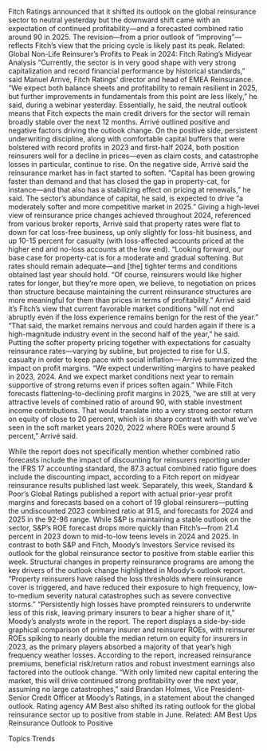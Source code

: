 Fitch Ratings announced that it shifted its outlook on the global reinsurance sector to neutral yesterday but the downward shift came with an expectation of continued profitability—and a forecasted combined ratio around 90 in 2025.
The revision—from a prior outlook of “improving”—reflects Fitch’s view that the pricing cycle is likely past its peak.
Related: Global Non-Life Reinsurer’s Profits to Peak in 2024: Fitch Rating’s Midyear Analysis
“Currently, the sector is in very good shape with very strong capitalization and record financial performance by historical standards,” said Manuel Arrivé, Fitch Ratings’ director and head of EMEA Reinsurance. “We expect both balance sheets and profitability to remain resilient in 2025, but further improvements in fundamentals from this point are less likely,” he said, during a webinar yesterday.
Essentially, he said, the neutral outlook means that Fitch expects the main credit drivers for the sector will remain broadly stable over the next 12 months.
Arrivé outlined positive and negative factors driving the outlook change. On the positive side, persistent underwriting discipline, along with comfortable capital buffers that were bolstered with record profits in 2023 and first-half 2024, both position reinsurers well for a decline in prices—even as claim costs, and catastrophe losses in particular, continue to rise.
On the negative side, Arrivé said the reinsurance market has in fact started to soften.
“Capital has been growing faster than demand and that has closed the gap in property-cat, for instance—and that also has a stabilizing effect on pricing at renewals,” he said.
The sector’s abundance of capital, he said, is expected to drive “a moderately softer and more competitive market in 2025.”
Giving a high-level view of reinsurance price changes achieved throughout 2024, referenced from various broker reports, Arrivé said that property rates were flat to down for cat loss-free business, up only slightly for loss-hit business, and up 10-15 percent for casualty (with loss-affected accounts priced at the higher end and no-loss accounts at the low end).
“Looking forward, our base case for property-cat is for a moderate and gradual softening. But rates should remain adequate—and [the] tighter terms and conditions obtained last year should hold.
“Of course, reinsurers would like higher rates for longer, but they’re more open, we believe, to negotiation on prices than structure because maintaining the current reinsurance structures are more meaningful for them than prices in terms of profitability.”
Arrivé said it’s Fitch’s view that current favorable market conditions “will not end abruptly even if the loss experience remains benign for the rest of the year.”
“That said, the market remains nervous and could harden again if there is a high-magnitude industry event in the second half of the year,” he said.
Putting the softer property pricing together with expectations for casualty reinsurance rates—varying by subline, but projected to rise for U.S. casualty in order to keep pace with social inflation— Arrivé summarized the impact on profit margins.
“We expect underwriting margins to have peaked in 2023, 2024. And we expect market conditions next year to remain supportive of strong returns even if prices soften again.”
While Fitch forecasts flattening-to-declining profit margins in 2025, “we are still at very attractive levels of combined ratio of around 90, with stable investment income contributions. That would translate into a very strong sector return on equity of close to 20 percent, which is in sharp contrast with what we’ve seen in the soft market years 2020, 2022 where ROEs were around 5 percent,” Arrivé said.

While the report does not specifically mention whether combined ratio forecasts include the impact of discounting for reinsurers reporting under the IFRS 17 accounting standard, the 87.3 actual combined ratio figure does include the discounting impact, according to a Fitch report on midyear reinsurance results published last week.
Separately, this week, Standard & Poor’s Global Ratings published a report with actual prior-year profit margins and forecasts based on a cohort of 19 global reinsurers—putting the undiscounted 2023 combined ratio at 91.5, and forecasts for 2024 and 2025 in the 92-96 range. While S&P is maintaining a stable outlook on the sector, S&P’s ROE forecast drops more quickly than Fitch’s—from 21.4 percent in 2023 down to mid-to-low teens levels in 2024 and 2025.
In contrast to both S&P and Fitch, Moody’s Investors Service revised its outlook for the global reinsurance sector to positive from stable earlier this week. Structural changes in property reinsurance programs are among the key drivers of the outlook change highlighted in Moody’s outlook report. “Property reinsurers have raised the loss thresholds where reinsurance cover is triggered, and have reduced their exposure to high frequency, low-to-medium severity natural catastrophes such as severe convective storms.”
“Persistently high losses have prompted reinsurers to underwrite less of this risk, leaving primary insurers to bear a higher share of it,” Moody’s analysts wrote in the report. The report displays a side-by-side graphical comparison of primary insurer and reinsurer ROEs, with reinsurer ROEs spiking to nearly double the median return on equity for insurers in 2023, as the primary players absorbed a majority of that year’s high frequency weather losses.
According to the report, increased reinsurance premiums, beneficial risk/return ratios and robust investment earnings also factored into the outlook change.
“With only limited new capital entering the market, this will drive continued strong profitability over the next year, assuming no large catastrophes,” said Brandan Holmes, Vice President-Senior Credit Officer at Moody’s Ratings, in a statement about the changed outlook.
Rating agency AM Best also shifted its rating outlook for the global reinsurance sector up to positive from stable in June.
Related: AM Best Ups Reinsurance Outlook to Positive

Topics
Trends
